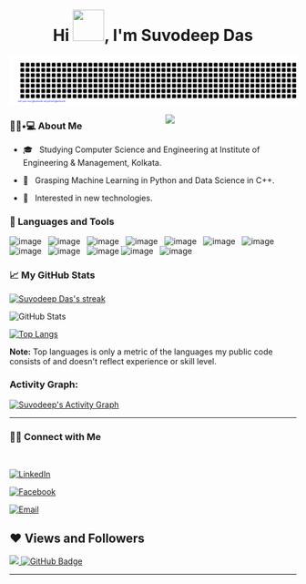 <h1 align="center">Hi <img src="https://github.com/mitul3737/mitul3737/blob/main/Wave.gif" height="55px" width="55px">, I'm Suvodeep Das</h1>

<p align="left">
    <img src="https://github.com/Suvodeep-Das/Suvodeep-Das/blob/main/gitartwork.svg" />
</p>  

<img align='right' src="https://media3.giphy.com/media/VTtANKl0beDFQRLDTh/giphy.gif?cid=ecf05e47a3r9t3qpu53krkuvvzu2upzkng68p80vjttozqb7&rid=giphy.gif&ct=g" width="230">

<h3> 👨🏻•💻 About Me </h3>




- 🎓 &nbsp; Studying Computer Science and Engineering at Institute of Engineering & Management, Kolkata.

- 🌱 &nbsp; Grasping Machine Learning in Python and Data Science in C++.

- 🤔 &nbsp; Interested in new technologies.



<h3>🧰 Languages and Tools</h3>

![image](https://img.shields.io/badge/Python-14354C?style=for-the-badge&logo=python&logoColor=white)&nbsp;&nbsp;
![image](https://img.shields.io/badge/C%2B%2B-00599C?style=for-the-badge&logo=c%2B%2B&logoColor=white)&nbsp;&nbsp;
![image](https://img.shields.io/badge/pandas-150458?style=for-the-badge&logo=pandas&logoColor=white)&nbsp;&nbsp;
![image](https://img.shields.io/badge/scikit%20learn-FF8282?style=for-the-badge&logo=scikit-learn&logoColor=white)&nbsp;&nbsp;
![image](https://img.shields.io/badge/HTML5-E34F26?style=for-the-badge&logo=html5&logoColor=white)&nbsp;&nbsp;
![image](https://img.shields.io/badge/CSS3-1572B6?style=for-the-badge&logo=css3&logoColor=white)&nbsp;&nbsp;
![image](https://img.shields.io/badge/OpenCV-27338e?style=for-the-badge&logo=OpenCV&logoColor=white)&nbsp;&nbsp;
![image](https://img.shields.io/badge/Flask-000000?style=for-the-badge&logo=flask&logoColor=white)&nbsp;&nbsp;
![image](https://img.shields.io/badge/conda-342B029.svg?&style=for-the-badge&logo=anaconda&logoColor=white)&nbsp;&nbsp;
![image](https://img.shields.io/badge/Git-F05032?style=for-the-badge&logo=git&logoColor=white)
![image](https://img.shields.io/badge/Jupyter-F37626.svg?&style=for-the-badge&logo=Jupyter&logoColor=white)&nbsp;&nbsp;
![image](https://img.shields.io/badge/Colab-F9AB00?style=for-the-badge&logo=Google%20Colab&logoColor=white)&nbsp;&nbsp;



<h3>📈 My GitHub Stats</h3>

<a href="https://github.com/Suvodeep-Das/github-readme-streak-stats">
        <img title="🔥 Get streak stats for your profile at git.io/streak-stats" alt="Suvodeep Das's streak" src="https://github-readme-streak-stats.herokuapp.com/?user=Suvodeep-Das&theme=onedark&hide_border=true&stroke=0000&background=060A0CD0"/>
    </a>


![GitHub Stats](https://github-readme-stats.vercel.app/api/?username=Suvodeep-Das&show_icons=true&icon_color=1589F0&bg_color=30,e96443,904e95&title_color=fff&text_color=fff)

  [![Top Langs](https://github-readme-stats.vercel.app/api/top-langs/?username=Suvodeep-Das&layout=compact)](https://github.com/Suvodeep-Das/github-readme-stats) 

<b>Note:</b> Top languages is only a metric of the languages my public code consists of and doesn't reflect experience or skill level.

<h3 align="left">Activity Graph:</h3>
<a href="https://github.com/Suvodeep-Das/github-readme-activity-graph"><img alt="Suvodeep's Activity Graph" src="https://activity-graph.herokuapp.com/graph?username=Suvodeep-Das&bg_color=FFFFFF&color=2732e9&line=2732e9&point=f73030&hide_border=true" /></a>

<hr>



<h3> 🤝🏻 Connect with Me </h3>

<br>



<p align="center">

  
<a href="https://www.linkedin.com/in/suvodeep-das-9541aa20a/"><img alt="LinkedIn" src="https://img.shields.io/badge/LinkedIn-Suvodeep%20Das-blue?style=flat-square&logo=linkedin"></a>

<a href="https://www.facebook.com/SuvodeepDas952"><img alt="Facebook" src="https://img.shields.io/badge/Facebook-Suvodeep%20Das-black?style=flat-square&logo=facebook"></a>

<a href="mailto:suvodeep568@gmail.com"><img alt="Email" src="https://img.shields.io/badge/Email-suvodeep568@gmail.com-blue?style=flat-square&logo=gmail"></a>

</p>

## ❤ Views and Followers
<a href="https://github.com/Suvodeep-Das/github-profile-views-counter">
    <img src="https://komarev.com/ghpvc/?username=Suvodeep-Das">
</a>
<a href="https://github.com/Suvodeep-Das?tab=followers"><img src="https://img.shields.io/github/followers/Suvodeep-Das?label=Followers&style=social" alt="GitHub Badge"></a>









<hr>

